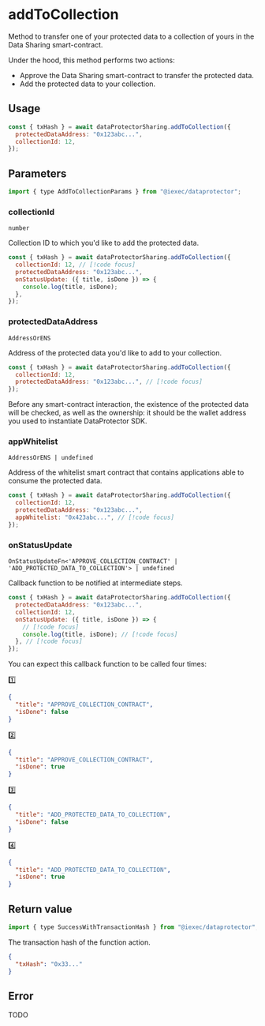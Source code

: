 # addToCollection

Method to transfer one of your protected data to a collection of yours in the Data Sharing
smart-contract.

Under the hood, this method performs two actions:

- Approve the Data Sharing smart-contract to transfer the protected data.
- Add the protected data to your collection.

## Usage

```js
const { txHash } = await dataProtectorSharing.addToCollection({
  protectedDataAddress: "0x123abc...",
  collectionId: 12,
});
```

## Parameters

```js
import { type AddToCollectionParams } from "@iexec/dataprotector";
```

### collectionId

`number`

Collection ID to which you'd like to add the protected data.

```js
const { txHash } = await dataProtectorSharing.addToCollection({
  collectionId: 12, // [!code focus]
  protectedDataAddress: "0x123abc...",
  onStatusUpdate: ({ title, isDone }) => {
    console.log(title, isDone);
  },
});
```

### protectedDataAddress

`AddressOrENS`

Address of the protected data you'd like to add to your collection.

```js
const { txHash } = await dataProtectorSharing.addToCollection({
  collectionId: 12,
  protectedDataAddress: "0x123abc...", // [!code focus]
});
```

Before any smart-contract interaction, the existence of the protected data will be checked,
as well as the ownership: it should be the wallet address you used to instantiate
DataProtector SDK.

### appWhitelist

`AddressOrENS | undefined`

Address of the whitelist smart contract that contains applications able to consume the protected data.

```js
const { txHash } = await dataProtectorSharing.addToCollection({
  collectionId: 12,
  protectedDataAddress: "0x123abc...",
  appWhitelist: "0x423abc...", // [!code focus]
});
```

### onStatusUpdate

`OnStatusUpdateFn<'APPROVE_COLLECTION_CONTRACT' | 'ADD_PROTECTED_DATA_TO_COLLECTION'> | undefined`

Callback function to be notified at intermediate steps.

```js
const { txHash } = await dataProtectorSharing.addToCollection({
  protectedDataAddress: "0x123abc...",
  collectionId: 12,
  onStatusUpdate: ({ title, isDone }) => {
    // [!code focus]
    console.log(title, isDone); // [!code focus]
  }, // [!code focus]
});
```

You can expect this callback function to be called four times:

1️⃣

```json
{
  "title": "APPROVE_COLLECTION_CONTRACT",
  "isDone": false
}
```

2️⃣

```json
{
  "title": "APPROVE_COLLECTION_CONTRACT",
  "isDone": true
}
```

3️⃣

```json
{
  "title": "ADD_PROTECTED_DATA_TO_COLLECTION",
  "isDone": false
}
```

4️⃣

```json
{
  "title": "ADD_PROTECTED_DATA_TO_COLLECTION",
  "isDone": true
}
```

## Return value

```js
import { type SuccessWithTransactionHash } from "@iexec/dataprotector";
```

The transaction hash of the function action.

```json
{
  "txHash": "0x33..."
}
```

## Error

TODO
